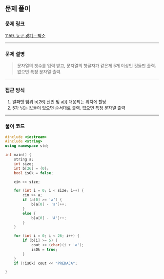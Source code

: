 ##  문제 풀이

###  문제 링크  
[1159. 농구 경기 – 백준](https://www.acmicpc.net/problem/1159)

---

###  문제 설명  
> 문자열의 갯수를 입력 받고, 문자열의 첫글자가 같은게 5개 이상인 것들만 출력. 없으면 특정 문자열 출력.
---

###  접근 방식  
1. 알파벳 범위 b[26] 선언 및 a[i] 대응되는 위치에 할당
2. 5가 넘는 값들이 있으면 순서대로 출력. 없으면 특정 문자열 출력
---

### 풀이 코드

```cpp
#include <iostream>
#include <string>
using namespace std;

int main() {
    string a;
    int size;
    int b[26] = {0};
    bool isOk = false;

    cin >> size;

    for (int i = 0; i < size; i++) {
        cin >> a;
        if (a[0] >= 'a') {
            b[a[0] - 'a']++;
        } 
        else {
            b[a[0] - 'A']++;
        }
    }

    for (int i = 0; i < 26; i++) {
        if (b[i] >= 5) {
            cout << (char)(i + 'a');
            isOk = true;
        } 
    }
    if (!isOk) cout << "PREDAJA";

}

```

